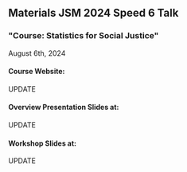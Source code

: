 ## Materials JSM 2024 Speed 6 Talk
### \"Course: Statistics for Social Justice\"

August 6th, 2024

#### Course Website: 
UPDATE

#### Overview Presentation Slides at:

UPDATE

#### Workshop Slides at:

UPDATE
